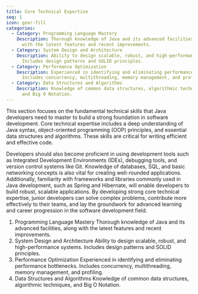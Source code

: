 ```yaml
---
title: Core Technical Expertise
seq: 1
icon: gear-fill
categories:
  - Category: Programming Language Mastery
    Description: Thorough knowledge of Java and its advanced facilities, along
      with the latest features and recent improvements.
  - Category: System Design and Architecture
    Description: Ability to design scalable, robust, and high-performance systems.
      Includes design patterns and SOLID principles.
  - Category: Performance Optimization
    Description: Experienced in identifying and eliminating performance bottlenecks.
      Includes concurrency, multithreading, memory management, and profiling.
  - Category: Data Structures and Algorithms
    Description: Knowledge of common data structures, algorithmic techniques,
      and Big O Notation.
---
```

This section focuses on the fundamental technical skills that Java developers need to master to build a strong foundation in software development. Core technical expertise includes a deep understanding of Java syntax, object-oriented programming (OOP) principles, and essential data structures and algorithms. These skills are critical for writing efficient and effective code.

Developers should also become proficient in using development tools such as Integrated Development Environments (IDEs), debugging tools, and version control systems like Git. Knowledge of databases, SQL, and basic networking concepts is also vital for creating well-rounded applications. Additionally, familiarity with frameworks and libraries commonly used in Java development, such as Spring and Hibernate, will enable developers to build robust, scalable applications. By developing strong core technical expertise, junior developers can solve complex problems, contribute more effectively to their teams, and lay the groundwork for advanced learning and career progression in the software development field.

1. Programming Language Mastery	Thorough knowledge of Java and its advanced facilities, along with the latest features and recent improvements.
2. System Design and Architecture	Ability to design scalable, robust, and high-performance systems. Includes design patterns and SOLID principles.
3. Performance Optimization	Experienced in identifying and eliminating performance bottlenecks. Includes concurrency, multithreading, memory management, and profiling.
4. Data Structures and Algorithms	Knowledge of common data structures, algorithmic techniques, and Big O Notation.
